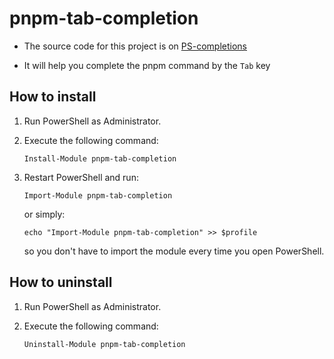 # pnpm-tab-completion

-   The source code for this project is on [PS-completions](https://github.com/abgox/PS-completions "Some tab completion in powershell")

-   It will help you complete the pnpm command by the `Tab` key

## How to install

1. Run PowerShell as Administrator.

2. Execute the following command:

    ```pwsh
    Install-Module pnpm-tab-completion
    ```

3. Restart PowerShell and run:

    ```pwsh
    Import-Module pnpm-tab-completion
    ```

    or simply:

    ```pwsh
    echo "Import-Module pnpm-tab-completion" >> $profile
    ```

    so you don't have to import the module every time you open PowerShell.

## How to uninstall

1. Run PowerShell as Administrator.
2. Execute the following command:

    ```pwsh
    Uninstall-Module pnpm-tab-completion
    ```

